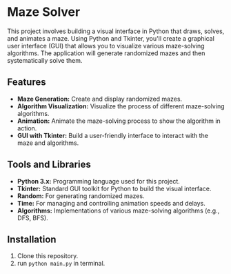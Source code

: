 # Maze Solver

This project involves building a visual interface in Python that draws, solves, and animates a maze. Using Python and Tkinter, you'll create a graphical user interface (GUI) that allows you to visualize various maze-solving algorithms. The application will generate randomized mazes and then systematically solve them.

## Features

- **Maze Generation:** Create and display randomized mazes.
- **Algorithm Visualization:** Visualize the process of different maze-solving algorithms.
- **Animation:** Animate the maze-solving process to show the algorithm in action.
- **GUI with Tkinter:** Build a user-friendly interface to interact with the maze and algorithms.

## Tools and Libraries

- **Python 3.x:** Programming language used for this project.
- **Tkinter:** Standard GUI toolkit for Python to build the visual interface.
- **Random:** For generating randomized mazes.
- **Time:** For managing and controlling animation speeds and delays.
- **Algorithms:** Implementations of various maze-solving algorithms (e.g., DFS, BFS).

## Installation
1. Clone this repository.
2. run ```python main.py``` in terminal.